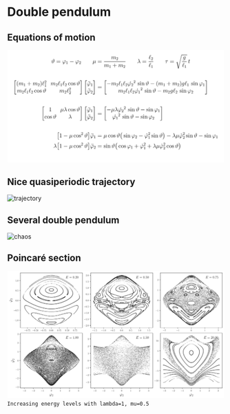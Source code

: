 # Double pendulum

## Equations of motion
![equations](./figures/equations.png)

## Nice quasiperiodic trajectory
![trajectory](./animations/trajectory.gif)

## Several double pendulum
![chaos](./animations/chaos.gif)

## Poincaré section
![poincare](./figures/sections/sections_basic.svg)
`Increasing energy levels with lambda=1, mu=0.5`